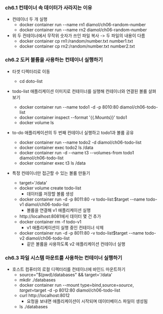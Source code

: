 ### ch6.1 컨테이너 속 데이터가 사라지는 이유
  * 컨테이너 두 개 실행
    * docker container run --name rn1 diamol/ch06-random-number
    * docker container run --name rn2 diamol/ch06-random-number
  * 위 두 컨테이너에서 무작위 숫자가 쓰인 파일 복사 -> 두 파일의 내용이 다름
    * docker container cp rn1:/random/number.txt number1.txt
    * docker container cp rn2:/random/number.txt number2.txt    

### ch6.2 도커 볼륨을 사용하는 컨테이너 실행하기
  * 타겟 디렉터리로 이동
    * cd doto-list  
  
  * todo-list 애플리케이션 이미지로 컨테이너를 실행해 컨테이너와 연결된 볼륨 살펴보기
    * docker container run --name todo1 -d -p 8010:80 diamol/ch06-todo-list
    * docker container inspect --format '{{.Mounts}}' todo1
    * docker volume ls  
  
  * to-do 애플리케이션의 두 번째 컨테이너 실행하고 todo1과 볼륨 공유
    * docker container run --name todo2 -d diamol/ch06-todo-list
    * docker container exec todo2 ls /data
    * docker container run -d --name t3 --volumes-from todo1 diamol/ch06-todo-list
    * docker container exec t3 ls /data  
  
  * 특정 컨테이너만 접근할 수 있는 볼륨 만들기
    * target='/data'
    * docker volume create todo-list
      * 데이터를 저장할 볼륨 생성
    * docker container run -d -p 8011:80 -v todo-list:$target --name todo-v1 diamol/ch06-todo-list
      * 볼륨을 연결해 v1 애플리케이션 실행
    * http://localhost:8081에서 데이터 몇 건 추가
    * docker container rm -f todo-v1
      * v1 애플리케이션이 실행 중인 컨테이너 삭제
    * docker container run -d -p 8011:80 -v todo-list$target --name todo-v2 diamol/ch06-todo-list
      * 같은 볼륨을 사용하도록 v2 애플리케이션 컨테이너 실행

### ch6.3 파일 시스템 마운트를 사용하는 컨테이너 실행하기 
  * 호스트 컴퓨터의 로컬 디렉터리를 컨테이너에 바인드 마운트하기
    * source="$(pwd)/databases" && target='/data'
    * mkdir ./databases
    * docker container run --mount type=bind,source=$source,target=$target -d -p 8012:80 diamol/ch06-todo-list
    * curl http://localhost:8012
      * 요청을 보내면 애플리케이션이 시작되며 데이터베이스 파일이 생성됨
    * ls ./databases